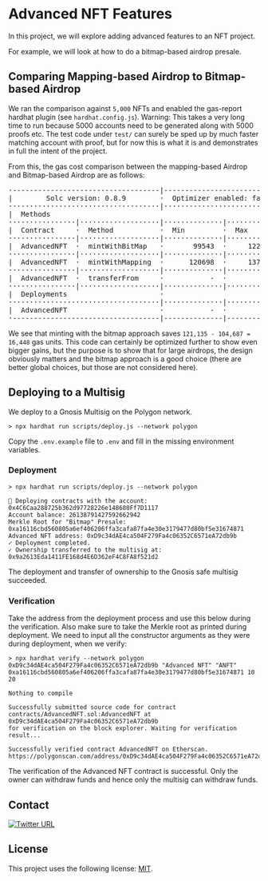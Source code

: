 # Advanced NFT Features

In this project, we will explore adding advanced features to an NFT project.

For example, we will look at how to do a bitmap-based airdrop presale.

## Comparing Mapping-based Airdrop to Bitmap-based Airdrop

We ran the comparison against `5,000` NFTs and enabled the gas-report hardhat plugin (see `hardhat.config.js`).
Warning: This takes a very long time to run because 5000 accounts need to be generated along with 5000 proofs etc.
The test code under `test/` can surely be sped up by much faster matching account with proof, but for now this is what it is and demonstrates in full the intent of the project.

From this, the gas cost comparison between the mapping-based Airdrop and Bitmap-based Airdrop are as follows:

<pre>
·-----------------------------------|----------------------------|-------------|-----------------------------·
|        Solc version: 0.8.9        ·  Optimizer enabled: false  ·  Runs: 200  ·  Block limit: 30000000 gas  │
····································|····························|·············|······························
|  Methods                                                                                                   │
················|···················|··············|·············|·············|···············|··············
|  Contract     ·  Method           ·  Min         ·  Max        ·  Avg        ·  # calls      ·  usd (avg)  │
················|···················|··············|·············|·············|···············|··············
|  AdvancedNFT  ·  mintWithBitMap   ·       99543  ·     122351  ·     104687  ·         5001  ·          -  │
················|···················|··············|·············|·············|···············|··············
|  AdvancedNFT  ·  mintWithMapping  ·      120698  ·     137878  ·     121135  ·         5003  ·          -  │
················|···················|··············|·············|·············|···············|··············
|  AdvancedNFT  ·  transferFrom     ·           -  ·          -  ·      56198  ·            2  ·          -  │
················|···················|··············|·············|·············|···············|··············
|  Deployments                      ·                                          ·  % of limit   ·             │
····································|··············|·············|·············|···············|··············
|  AdvancedNFT                      ·           -  ·          -  ·    3786184  ·       12.6 %  ·          -  │
·-----------------------------------|--------------|-------------|-------------|---------------|-------------·
</pre>

We see that minting with the bitmap approach saves `121,135 - 104,687 = 16,448` gas units. This code can certainly be optimized further to show even bigger gains, but the purpose is to show that for large airdrops, the design obviously matters and the bitmap approach is a good choice (there are better global choices, but those are not considered here).

## Deploying to a Multisig

We deploy to a Gnosis Multisig on the Polygon network.

```
> npx hardhat run scripts/deploy.js --network polygon
```

Copy the `.env.example` file to `.env` and fill in the missing environment variables.

### Deployment

```
> npx hardhat run scripts/deploy.js --network polygon

🏁 Deploying contracts with the account: 0x4C6Caa288725b362d97728226e148680Ff7D1117
Account balance: 26138791427592662942
Merkle Root for "Bitmap" Presale:  0xa16116cbd560805a6ef406206ffa3cafa87fa4e30e3179477d80bf5e31674871
Advanced NFT address: 0xD9c34dAE4ca504F279Fa4c06352C6571eA72db9b
✓ Deployment completed.
✓ Ownership transferred to the multisig at:  0x9a2613Eda1411FE168d4E6D362eF4C8FA8f521d2
```

The deployment and transfer of ownership to the Gnosis safe multisig succeeded.

### Verification

Take the address from the deployment process and use this below during the verification. Also make sure to take the Merkle root as printed during deployment. We need to input all the constructor arguments as they were during deployment, when we verify:

```
> npx hardhat verify --network polygon 0xD9c34dAE4ca504F279Fa4c06352C6571eA72db9b "Advanced NFT" "ANFT" 0xa16116cbd560805a6ef406206ffa3cafa87fa4e30e3179477d80bf5e31674871 10 20

Nothing to compile

Successfully submitted source code for contract
contracts/AdvancedNFT.sol:AdvancedNFT at 0xD9c34dAE4ca504F279Fa4c06352C6571eA72db9b
for verification on the block explorer. Waiting for verification result...

Successfully verified contract AdvancedNFT on Etherscan.
https://polygonscan.com/address/0xD9c34dAE4ca504F279Fa4c06352C6571eA72db9b#code
```

The verification of the Advanced NFT contract is successful. Only the owner can withdraw funds and hence only the multisig can withdraw funds.

## Contact
[![Twitter URL](https://img.shields.io/twitter/url/https/twitter.com/cryptojesperk.svg?style=social&label=Follow%20%40cryptojesperk)](https://twitter.com/cryptojesperk)

## License
This project uses the following license: [MIT](https://github.com/bisguzar/twitter-scraper/blob/master/LICENSE).
